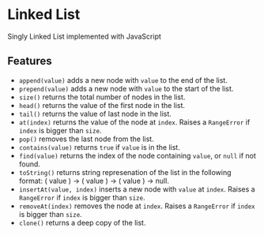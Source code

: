 # Linked List
Singly Linked List implemented with JavaScript

## Features
* `append(value)` adds a new node with `value` to the end of the list.
* `prepend(value)` adds a new node with `value` to the start of the list.
* `size()` returns the total number of nodes in the list.
* `head()` returns the value of the first node in the list.
* `tail()` returns the value of last node in the list.
* `at(index)` returns the value of the node at `index`. Raises a `RangeError` if `index` is bigger than `size`.
* `pop()` removes the last node from the list.
* `contains(value)` returns `true` if `value` is in the list.
* `find(value)` returns the index of the node containing `value`, or `null` if not found.
* `toString()` returns string represenation of the list in the following format: ( value ) -> ( value ) -> ( value ) -> null.
* `insertAt(value, index)` inserts a new node with `value` at `index`. Raises a `RangeError` if `index` is bigger than `size`.
* `removeAt(index)` removes the node at `index`. Raises a `RangeError` if `index` is bigger than `size`.
* `clone()` returns a deep copy of the list.